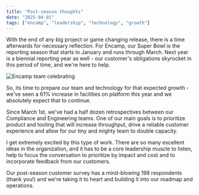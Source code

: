 ```yaml
---
title: "Post-season thoughts"
date: "2025-04-01"
tags: ["encamp", "leadership", "technology", "growth"]
---
```


With the end of any big project or game changing release, there is a time
afterwards for necessary reflection. For Encamp, our Super Bowl is the reporting
season that starts in January and runs through March. Next year is a biennial
reporting year as well - our customer's obligations skyrocket in this period of
time, and we're here to help.

![Encamp team celebrating](/posts/post-season-thoughts/images/team-celebration.jpg)

So, its time to prepare our team and technology for that expected growth - we've
seen a 61% increase in facilities on platform this year and we absolutely expect
that to continue.

Since March 1st, we've had a half dozen retrospectives between our Compliance
and Engineering teams. One of our main goals is to prioritize product and
tooling that will increase throughput, drive a reliable customer experience and
allow for our tiny and mighty team to double capacity.

I get extremely excited by this type of work. There are so many excellent ideas
in the organization, and it has to be a core leadership muscle to listen, help
to focus the conversation to prioritize by impact and cost and to incorporate
feedback from our customers.

Our post-season customer survey has a mind-blowing 198 respondents (thank you!)
and we're taking it to heart and building it into our roadmap and operations.
